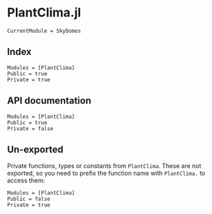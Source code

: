 
# PlantClima.jl

```@meta
CurrentModule = SkyDomes
```

## Index

```@index
Modules = [PlantClima]
Public = true
Private = true
```

## API documentation

```@autodocs
Modules = [PlantClima]
Public = true
Private = false
```

## Un-exported

Private functions, types or constants from `PlantClima`. These are not exported, so you need to prefix the function name with `PlantClima.` to access them:

```@autodocs
Modules = [PlantClima]
Public = false
Private = true
```